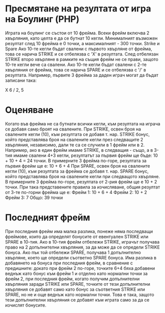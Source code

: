 # Пресмятане на резултата от игра на Боулинг (PHP)

Играта на боулинг се състои от 10 фрейма. Всеки фрейм включва 2 хвърляния, като целта е да се бутнат 10 кегли. Минималният възможен резултат след 10 фрейма е 0 точки, а максималният - 300 точки.
Strike и Spare
Ако 10-те кегли бъдат свалени с първото хвърляне от фрейма, това се нарича STRIKE и се отбелязва с 'X' в резултата. След отбелязан STRIKE второ хвърляне в рамките на същия фрейм не се прави, защото 10-те кегли вече са свалени.
Ако 10-те кегли бъдат свалени с 2-те хвърляния от фрейма, това се нарича SPARE и се отбелязва с '/' в резултата.
Например, първите 3 фрейма за даден играч могат да бъдат записани така:

X
6 /
2, 5

# Оценяване
Когато във фрейма не са бутнати всички кегли, към резултата на играча се добавя само броят на свалените.
При STRIKE, освен броя на свалените кегли (10), към резултата се добавя т. нар. STRIKE бонус, който представлява броя на свалените кегли през следващите 2 хвърляния, независимо, дали те са се случили в 1 фрейм или в 2.
Например, ако в един фрейм имаме STRIKE, в следващия - също, а в 3-тия имаме свалени 4+3 кегли, резултатът за първия фрейм ще бъде: 10 + 10 + 4 = 24 точки.
В примерните 3 фрейма по-горе, резултата за първия фрейм ще е: 10 + 6 + 4
При SPARE, освен броя на свалените кегли (10), към резултата за фрейма се добавя т. нар. SPARE бонус, който представлява броя на свалените кегли при следващото хвърляне. В примерните 3 фрейма по-горе, резултата от 2-рия фрейм ще е 10 + 2 точки.
При така представените правила за изчисляване, общия резултат от 3-те по-горни фрейма ще е:
Фрейм 1: 10 + 6 + 4
Фрейм 2: 10 + 2
Фрейм 3: 7
Общо: 39 точки

# Последният фрейм
При последния фрейм има малка разлика, понеже няма последващи фреймове, които да определят бонусите от евентуален STRIKE или SPARE в 10-тия. Ако в 10-тия фрейм отбележи STRIKE, играчът получава право на 2 допълнителни хвърляния, за да може да се определи STRIKE бонуса. Ако пък той отбележи SPARE, получава 1 допълнително хвърляне, което ще определи съответно SPARE бонуса. Има разлика в добавянето на бонуса при последния фрейм, в сравнение с предишните: докато при фрейм 2 по-горе, точките 6+4 бяха добавени веднъж като бонус към фрейм 1 и отделно като нормални точки за фрейм 2, при последния фрейм, когато получим допълнителни хвърляния заради STRIKE или SPARE, точките от тези допълнителни хвърляния се добавят само като бонус за съответния STRIKE или SPARE, но не и още веднъж като нормални точки. Това е така, защото тези допълнителни хвърляния се добавят към играта само за да се изчислят бонусите.
